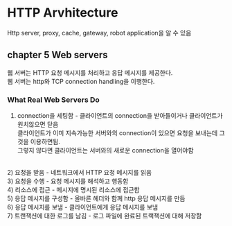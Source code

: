 # HTTP Arvhitecture

Http server, proxy, cache, gateway, robot application을 알 수 있음<br>

## chapter 5 Web servers

웹 서버는 HTTP 요청 메시지를 처리하고 응답 메시지를 제공한다.<br>
웹 서버는 http와 TCP connection handling을 이행한다.<br>

### What Real Web Servers Do
1) connection을 세팅함 - 클라이언트의 connection을 받아들이거나 클라이언트가 원치않으면 닫음<br>
클라이언트가 이미 지속가능한 서버와의 connection이 있으면 요청을 보내는데 그것을 이용하면됨.<br>
그렇지 않다면 클라이언트는 서버와의 새로운 connection을 열어야함<br>
<br>
2) 요청을 받음 - 네트워크에서 HTTP 요청 메시지를 읽음<br>
3) 요청을 수행 - 요청 메시지를 해석하고 행동함<br>
4) 리소스에 접근 - 메시지에 명시된 리소스에 접근함<br>
5) 응답 메시지를 구성함 - 올바른 헤더와 함께 http 응답 메시지를 만듬<br>
6) 응답 메시지를 보냄 - 클라이언트에게 응답 메시지를 보냄<br>
7) 트랜잭션에 대한 로그를 남김 - 로그 파일에 완료된 트랙잭션에 대해 저장함<br>